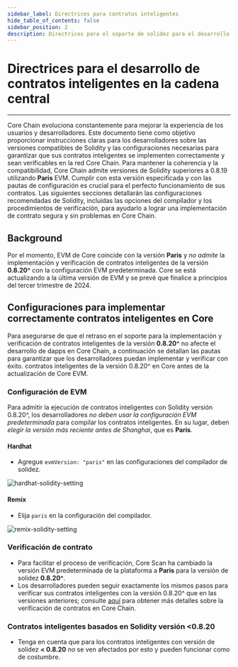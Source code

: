 ```yaml
---
sidebar_label: Directrices para contratos inteligentes
hide_table_of_contents: false
sidebar_position: 2
description: Directrices para el soporte de solidez para el desarrollo de contratos inteligentes en la cadena central
---
```


# Directrices para el desarrollo de contratos inteligentes en la cadena central

---

Core Chain evoluciona constantemente para mejorar la experiencia de los usuarios y desarrolladores. Este documento tiene como objetivo proporcionar instrucciones claras para los desarrolladores sobre las versiones compatibles de Solidity y las configuraciones necesarias para garantizar que sus contratos inteligentes se implementen correctamente y sean verificables en la red Core Chain. Para mantener la coherencia y la compatibilidad, Core Chain admite versiones de Solidity superiores a 0.8.19 utilizando **Paris** EVM. Cumplir con esta versión especificada y con las pautas de configuración es crucial para el perfecto funcionamiento de sus contratos. Las siguientes secciones detallarán las configuraciones recomendadas de Solidity, incluidas las opciones del compilador y los procedimientos de verificación, para ayudarlo a lograr una implementación de contrato segura y sin problemas en Core Chain.

## Background

Por el momento, EVM de Core coincide con la versión **Paris** y _no admite_ la implementación y verificación de contratos inteligentes de la versión **0.8.20^** con la configuración EVM predeterminada. Core se está actualizando a la última versión de EVM y se prevé que finalice a principios del tercer trimestre de 2024.

## Configuraciones para implementar correctamente contratos inteligentes en Core

Para asegurarse de que el retraso en el soporte para la implementación y verificación de contratos inteligentes de la versión **0.8.20^** no afecte el desarrollo de dapps en Core Chain, a continuación se detallan las pautas para garantizar que los desarrolladores puedan implementar y verificar con éxito. contratos inteligentes de la versión 0.8.20^ en Core antes de la actualización de Core EVM.

### Configuración de EVM

Para admitir la ejecución de contratos inteligentes con Solidity versión 0.8.20^, los desarrolladores _no deben usar la configuración EVM predeterminada_ para compilar los contratos inteligentes. En su lugar, deben _elegir la versión más reciente antes de Shanghai_, que es **París**.

#### Hardhat

- Agregue `evmVersion: "paris"` en las configuraciones del compilador de solidez.

![hardhat-solidity-setting](../../static/img/solidity-support/evm-setting.jpg)

#### Remix

- Elija `paris` en la configuración del compilador.

![remix-solidity-setting](../../static/img/solidity-support/remix-setting.png)

### Verificación de contrato

- Para facilitar el proceso de verificación, Core Scan ha cambiado la versión EVM predeterminada de la plataforma a **Paris** para la versión de solidez **0.8.20^**.
- Los desarrolladores pueden seguir exactamente los mismos pasos para verificar sus contratos inteligentes con la versión 0.8.20^ que en las versiones anteriores; consulte [aquí](./contract-verify.md) para obtener más detalles sobre la verificación de contratos en Core Chain.

### Contratos inteligentes basados ​​en Solidity versión <0.8.20

- Tenga en cuenta que para los contratos inteligentes con versión de solidez **\< 0.8.20** _no_ se ven afectados por esto y pueden funcionar como de costumbre.

